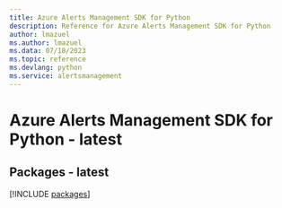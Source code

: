 ```yaml
---
title: Azure Alerts Management SDK for Python
description: Reference for Azure Alerts Management SDK for Python
author: lmazuel
ms.author: lmazuel
ms.data: 07/18/2023
ms.topic: reference
ms.devlang: python
ms.service: alertsmanagement
---
```

# Azure Alerts Management SDK for Python - latest
## Packages - latest
[!INCLUDE [packages](alerts-management-index.md)]